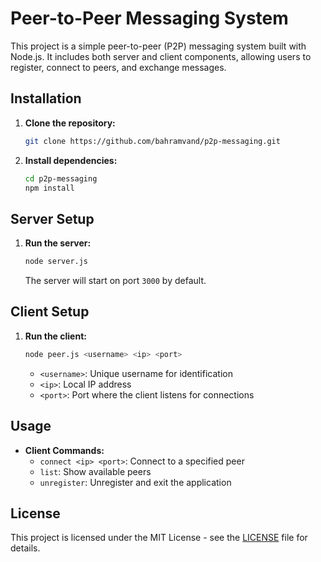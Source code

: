   # Peer-to-Peer Messaging System

This project is a simple peer-to-peer (P2P) messaging system built with Node.js. It includes both server and client components, allowing users to register, connect to peers, and exchange messages.

## Installation

1. **Clone the repository:**
    ```bash
    git clone https://github.com/bahramvand/p2p-messaging.git
    ```

2. **Install dependencies:**
    ```bash
    cd p2p-messaging
    npm install
    ```

## Server Setup

1. **Run the server:**
    ```bash
    node server.js
    ```
    The server will start on port `3000` by default.

## Client Setup

1. **Run the client:**
    ```bash
    node peer.js <username> <ip> <port>
    ```
    - `<username>`: Unique username for identification
    - `<ip>`: Local IP address
    - `<port>`: Port where the client listens for connections

## Usage

- **Client Commands:**
  - `connect <ip> <port>`: Connect to a specified peer
  - `list`: Show available peers
  - `unregister`: Unregister and exit the application

## License

This project is licensed under the MIT License - see the [LICENSE](LICENSE) file for details.
